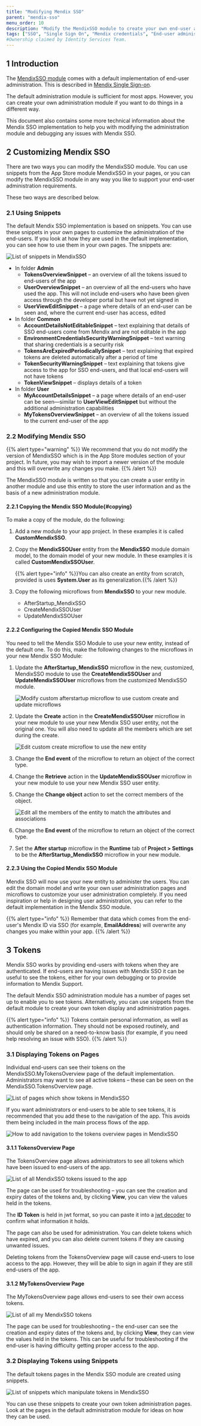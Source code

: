 ```yaml
---
title: "Modifying Mendix SSO"
parent: "mendix-sso"
menu_order: 10
description: "Modify the MendixSSO module to create your own end-user administration suite, and obtain information for debugging"
tags: ["SSO", "Single Sign On", "Mendix credentials", "End-user administration", "debugging"]
#Ownership claimed by Identity Services Team.
---
```


## 1 Introduction

The [MendixSSO module](https://appstore.home.mendix.com/link/app/111349/) comes with a default implementation of end-user administration. This is described in [Mendix Single Sign-on](mendix-sso).

The default administration module is sufficient for most apps. However, you can create your own administration module if you want to do things in a different way.

This document also contains some more technical information about the Mendix SSO implementation to help you with modifying the administration module and debugging any issues with Mendix SSO.

## 2 Customizing Mendix SSO

There are two ways you can modify the MendixSSO module. You can use snippets from the App Store module MendixSSO in your pages, or you can modify the MendixSSO module in any way you like to support your end-user administration requirements.

These two ways are described below.

### 2.1 Using Snippets

The default Mendix SSO implementation is based on snippets. You can use these snippets in your own pages to customize the administration of the end-users. If you look at how they are used in the default implementation, you can see how to use them in your own pages. The snippets are:

![List of snippets in MendixSSO](attachments/modifying-mendix-sso/snippets.png)

* In folder **Admin**
    * **TokensOverviewSnippet** – an overview of all the tokens issued to end-users of the app
    * **UserOverviewSnippet** – an overview of all the end-users who have used the app. This will not include end-users who have been given access through the developer portal but have not yet signed in
    * **UserViewEditSnippet** – a page where details of an end-user can be seen and, where the current end-user has access, edited
* In folder **Common**
    * **AccountDetailsNotEditableSnippet** – text explaining that details of SSO end-users come from Mendix and are not editable in the app
    * **EnvironmentCredentialsSecurityWarningSnippet** – text warning that sharing credentials is a security risk
    * **TokensAreExpiredPeriodicallySnippet** – text explaining that expired tokens are deleted automatically after a period of time
    * **TokenSecurityWarningSnippet** – text explaining that tokens give access to the app for SSO end-users, and that local end-users will not have tokens
    * **TokenViewSnippet** – displays details of a token
* In folder **User**
    * **MyAccountDetailsSnippet** – a page where details of an end-user can be seen—similar to **UserViewEditSnippet** but without the additional administration capabilities
    * **MyTokensOverviewSnippet** – an overview of all the tokens issued to the current end-user of the app

### 2.2 Modifying Mendix SSO

{{% alert type="warning" %}}
We recommend that you do not modify the version of MendixSSO which is in the App Store modules section of your project. In future, you may wish to import a newer version of the module and this will overwrite any changes you make.
{{% /alert %}}

The MendixSSO module is written so that you can create a user entity in another module and use this entity to store the user information and as the basis of a new administration module.

#### 2.2.1 Copying the Mendix SSO Module{#copying}

To make a copy of the module, do the following:

1. Add a new module to your app project. In these examples it is called **CustomMendixSSO**.

2. Copy the **MendixSSOUser** entity from the **MendixSSO** module domain model, to the domain model of your new module. In these examples it is called **CustomMendixSSOUser**.

    {{% alert type="info" %}}You can also create an entity from scratch, provided is uses **System.User** as its generalization.{{% /alert %}}

3. Copy the following microflows from **MendixSSO** to your new module.

    * AfterStartup_MendixSSO
    * CreateMendixSSOUser
    * UpdateMendixSSOUser

#### 2.2.2 Configuring the Copied Mendix SSO Module

You need to tell the Mendix SSO Module to use your new entity, instead of the default one. To do this, make the following changes to the microflows in your new Mendix SSO Module:

1. Update the **AfterStartup_MendixSSO** microflow in the new, customized, MendixSSO module to use the **CreateMendixSSOUser** and **UpdateMendixSSOUser** microflows from the customized MendixSSO module.

    ![Modify custom afterstartup microflow to use custom create and update microflows](attachments/modifying-mendix-sso/custom-afterstartup-microflow.png)

2. Update the **Create** action in the **CreateMendixSSOUser** microflow in your new module to use your new Mendix SSO user entity, not the original one. You will also need to update all the members which are set during the create.

    ![Edit custom create microflow to use the new entity](attachments/modifying-mendix-sso/create-new-entity.png)

3. Change the **End event** of the microflow to return an object of the correct type.

4. Change the **Retrieve** action in the **UpdateMendixSSOUser** microflow in your new module to use your new Mendix SSO user entity.

5. Change the **Change object** action to set the correct members of the object.

    ![Edit all the members of the entity to match the attributes and associations](attachments/modifying-mendix-sso/edit-members.png)

6. Change the **End event** of the microflow to return an object of the correct type.

7. Set the **After startup** microflow in the **Runtime** tab of **Project > Settings** to be the **AfterStartup_MendixSSO** microflow in your new module.

#### 2.2.3 Using the Copied Mendix SSO Module

Mendix SSO will now use your new entity to administer the users. You can edit the domain model and write your own user administration pages and microflows to customize your user administration completely. If you need inspiration or help in designing user administration, you can refer to the default implementation in the Mendix SSO module.

{{% alert type="info" %}}
Remember that data which comes from the end-user's Mendix ID via SSO (for example, **EmailAddress**) will overwrite any changes you make within your app.
{{% /alert %}}

## 3 Tokens

Mendix SSO works by providing end-users with tokens when they are authenticated. If end-users are having issues with Mendix SSO it can be useful to see the tokens, either for your own debugging or to provide information to Mendix Support.

The default Mendix SSO administration module has a number of pages set up to enable you to see tokens. Alternatively, you can use snippets from the default module to create your own token display and administration pages.

{{% alert type="info" %}}
Tokens contain personal information, as well as authentication information. They should not be exposed routinely, and should only be shared on a need-to-know basis (for example, if you need help resolving an issue with SSO).
{{% /alert %}}

### 3.1 Displaying Tokens on Pages

Individual end-users can see their tokens on the MendixSSO.MyTokensOverview page of the default implementation. Administrators may want to see all active tokens – these can be seen on the MendixSSO.TokensOverview page.

![List of pages which show tokens in MendixSSO](attachments/modifying-mendix-sso/token-pages.png)

If you want administrators or end-users to be able to see tokens, it is recommended that you add these to the navigation of the app. This avoids them being included in the main process flows of the app.

![How to add navigation to the tokens overview pages in MendixSSO](attachments/modifying-mendix-sso/token-navigation.png)

#### 3.1.1 TokensOverview Page

The TokensOverview page allows administrators to see all tokens which have been issued to end-users of the app.

![List of all MendixSSO tokens issued to the app](attachments/modifying-mendix-sso/token-administration.png)

The page can be used for troubleshooting – you can see the creation and expiry dates of the tokens and, by clicking **View**, you can view the values held in the tokens.

The **ID Token** is held in jwt format, so you can paste it into a [jwt decoder](https://jwt.io) to confirm what information it holds.

The page can also be used for administration. You can delete tokens which have expired, and you can also delete current tokens if they are causing unwanted issues.

Deleting tokens from the TokensOverview page will cause end-users to lose access to the app. However, they will be able to sign in again if they are still end-users of the app.

#### 3.1.2 MyTokensOverview Page

The MyTokensOverview page allows end-users to see their own access tokens.

![List of all my MendixSSO tokens](attachments/modifying-mendix-sso/my-tokens.png)

The page can be used for troubleshooting – the end-user can see the creation and expiry dates of the tokens and, by clicking **View**, they can view the values held in the tokens. This can be useful for troubleshooting if the end-user is having difficulty getting proper access to the app.

### 3.2 Displaying Tokens using Snippets

The default tokens pages in the Mendix SSO module are created using snippets.

![List of snippets which manipulate tokens in MendixSSO](attachments/modifying-mendix-sso/token-snippets.png)

You can use these snippets to create your own token administration pages. Look at the pages in the default administration module for ideas on how they can be used.
